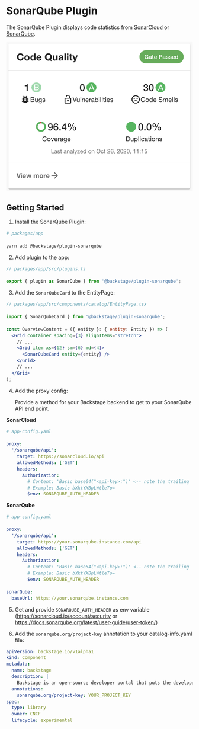 # SonarQube Plugin

The SonarQube Plugin displays code statistics from [SonarCloud](https://sonarcloud.io) or [SonarQube](https://sonarqube.com).

![Sonar Card](./docs/sonar-card.png)

## Getting Started

1. Install the SonarQube Plugin:

```bash
# packages/app

yarn add @backstage/plugin-sonarqube
```

2. Add plugin to the app:

```js
// packages/app/src/plugins.ts

export { plugin as SonarQube } from '@backstage/plugin-sonarqube';
```

3. Add the `SonarQubeCard` to the EntityPage:

```jsx
// packages/app/src/components/catalog/EntityPage.tsx

import { SonarQubeCard } from '@backstage/plugin-sonarqube';

const OverviewContent = ({ entity }: { entity: Entity }) => (
  <Grid container spacing={3} alignItems="stretch">
    // ...
    <Grid item xs={12} sm={6} md={4}>
      <SonarQubeCard entity={entity} />
    </Grid>
    // ...
  </Grid>
);
```

4. Add the proxy config:

    Provide a method for your Backstage backend to get to your SonarQube API end point.

**SonarCloud**

```yaml
# app-config.yaml

proxy:
  '/sonarqube/api':
    target: https://sonarcloud.io/api
    allowedMethods: ['GET']
    headers:
      Authorization:
        # Content: 'Basic base64("<api-key>:")' <-- note the trailing ':'
        # Example: Basic bXktYXBpLWtleTo=
        $env: SONARQUBE_AUTH_HEADER
```

**SonarQube**

```yaml
# app-config.yaml

proxy:
  '/sonarqube/api':
    target: https://your.sonarqube.instance.com/api
    allowedMethods: ['GET']
    headers:
      Authorization:
        # Content: 'Basic base64("<api-key>:")' <-- note the trailing ':'
        # Example: Basic bXktYXBpLWtleTo=
        $env: SONARQUBE_AUTH_HEADER

sonarQube:
  baseUrl: https://your.sonarqube.instance.com
```

5. Get and provide `SONARQUBE_AUTH_HEADER` as env variable (https://sonarcloud.io/account/security or https://docs.sonarqube.org/latest/user-guide/user-token/)

6. Add the `sonarqube.org/project-key` annotation to your catalog-info.yaml file:

```yaml
apiVersion: backstage.io/v1alpha1
kind: Component
metadata:
  name: backstage
  description: |
    Backstage is an open-source developer portal that puts the developer experience first.
  annotations:
    sonarqube.org/project-key: YOUR_PROJECT_KEY
spec:
  type: library
  owner: CNCF
  lifecycle: experimental
```
